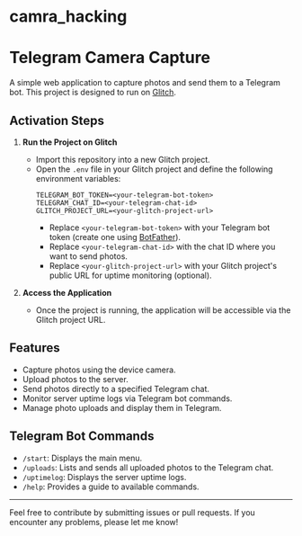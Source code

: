 # camra_hacking
# Telegram Camera Capture

A simple web application to capture photos and send them to a Telegram bot. This project is designed to run on [Glitch](https://glitch.com/).

## Activation Steps

1. **Run the Project on Glitch**
   - Import this repository into a new Glitch project.
   - Open the `.env` file in your Glitch project and define the following environment variables:
     ```env
     TELEGRAM_BOT_TOKEN=<your-telegram-bot-token>
     TELEGRAM_CHAT_ID=<your-telegram-chat-id>
     GLITCH_PROJECT_URL=<your-glitch-project-url>
     ```
     - Replace `<your-telegram-bot-token>` with your Telegram bot token (create one using [BotFather](https://core.telegram.org/bots#botfather)).
     - Replace `<your-telegram-chat-id>` with the chat ID where you want to send photos.
     - Replace `<your-glitch-project-url>` with your Glitch project's public URL for uptime monitoring (optional).

2. **Access the Application**
   - Once the project is running, the application will be accessible via the Glitch project URL.

## Features

- Capture photos using the device camera.
- Upload photos to the server.
- Send photos directly to a specified Telegram chat.
- Monitor server uptime logs via Telegram bot commands.
- Manage photo uploads and display them in Telegram.

## Telegram Bot Commands

- `/start`: Displays the main menu.
- `/uploads`: Lists and sends all uploaded photos to the Telegram chat.
- `/uptimelog`: Displays the server uptime logs.
- `/help`: Provides a guide to available commands.

---

Feel free to contribute by submitting issues or pull requests. If you encounter any problems, please let me know!
